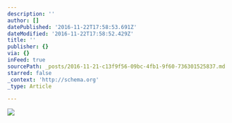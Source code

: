 ```yaml
---
description: ''
author: []
datePublished: '2016-11-22T17:58:53.691Z'
dateModified: '2016-11-22T17:58:52.429Z'
title: ''
publisher: {}
via: {}
inFeed: true
sourcePath: _posts/2016-11-21-c13f9f56-09bc-4fb1-9f60-736301525837.md
starred: false
_context: 'http://schema.org'
_type: Article

---
```

![](https://the-grid-user-content.s3-us-west-2.amazonaws.com/8ee1aac4-c742-4304-a67e-5c7695887f83.jpg)